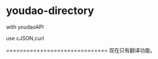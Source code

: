 youdao-directory
================

with youdaoAPI

use cJSON,curl

==============================
现在只有翻译功能。
